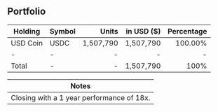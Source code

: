 ## Portfolio

| Holding              | Symbol | Units       | in USD ($)  | Percentage |
|----------------------|--------|-------------:|-------------:|------------:|
| USD Coin | USDC   | 1,507,790 | 1,507,790 | 100.00%    |
| -        | -      | -            | -            | -          |
| Total    | -      | -            | 1,507,790 | 100%       |

|Notes|
|---|
|Closing with a 1 year performance of 18x.|
